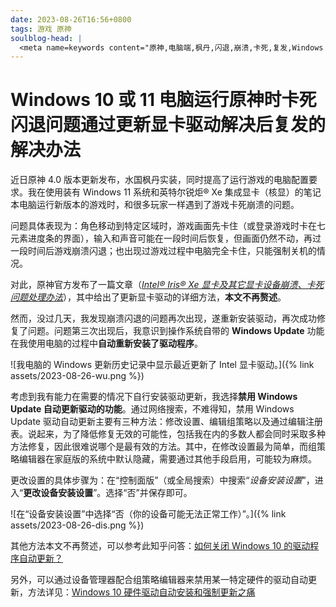 ```yaml
---
date: 2023-08-26T16:56+0800
tags: 游戏 原神
soulblog-head: |
  <meta name=keywords content="原神,电脑端,枫丹,闪退,崩溃,卡死,复发,Windows 10,Windows 11,原神,Intel Iris Xe,英特尔,锐炬,Xe,核显,集成显卡,驱动">
---
```


# Windows 10 或 11 电脑运行原神时卡死闪退问题通过更新显卡驱动解决后复发的解决办法

近日原神 4.0 版本更新发布，水国枫丹实装，同时提高了运行游戏的电脑配置要求。我在使用装有 Windows 11 系统和英特尔锐炬® Xe 集成显卡（核显）的笔记本电脑运行新版本的游戏时，和很多玩家一样遇到了游戏卡死崩溃的问题。


问题具体表现为：角色移动到特定区域时，游戏画面先卡住（或登录游戏时卡在七元素进度条的界面），输入和声音可能在一段时间后恢复，但画面仍然不动，再过一段时间后游戏崩溃闪退；也出现过游戏过程中电脑完全卡住，只能强制关机的情况。

对此，原神官方发布了一篇文章（[*Intel® Iris® Xe 显卡及其它显卡设备崩溃、卡死问题处理办法*](https://www.bilibili.com/read/cv25812764)），其中给出了更新显卡驱动的详细方法，**本文不再赘述**。

然而，没过几天，我发现崩溃闪退的问题再次出现，遂重新安装驱动，再次成功修复了问题。问题第三次出现后，我意识到操作系统自带的 **Windows Update** 功能在我使用电脑的过程中**自动重新安装了驱动程序**。

![我电脑的 Windows 更新历史记录中显示最近更新了 Intel 显卡驱动。]({% link assets/2023-08-26-wu.png %})

考虑到我有能力在需要的情况下自行安装驱动更新，我选择**禁用 Windows Update 自动更新驱动的功能**。通过网络搜索，不难得知，禁用 Windows Update 驱动自动更新主要有三种方法：修改设置、编辑组策略以及通过编辑注册表。说起来，为了降低修复无效的可能性，包括我在内的多数人都会同时采取多种方法修复，因此很难说哪个是最有效的方法。其中，在修改设置最为简单，而组策略编辑器在家庭版的系统中默认隐藏，需要通过其他手段启用，可能较为麻烦。

更改设置的具体步骤为：在“控制面版”（或全局搜索）中搜索“*设备安装设置*”，进入“**更改设备安装设置**”。选择“否”并保存即可。

![在“设备安装设置”中选择“否（你的设备可能无法正常工作）”。]({% link assets/2023-08-26-dis.png %})

其他方法本文不再赘述，可以参考此知乎问答：[如何关闭 Windows 10 的驱动程序自动更新？](https://www.zhihu.com/question/60040927)

另外，可以通过设备管理器配合组策略编辑器来禁用某一特定硬件的驱动自动更新，方法详见：[Windows 10 硬件驱动自动安装和强制更新之痛](https://zhuanlan.zhihu.com/p/432751320)
